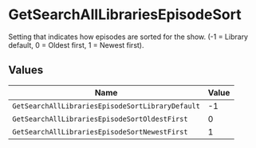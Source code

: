 # GetSearchAllLibrariesEpisodeSort

Setting that indicates how episodes are sorted for the show. (-1 = Library default, 0 = Oldest first, 1 = Newest first).


## Values

| Name                                             | Value                                            |
| ------------------------------------------------ | ------------------------------------------------ |
| `GetSearchAllLibrariesEpisodeSortLibraryDefault` | -1                                               |
| `GetSearchAllLibrariesEpisodeSortOldestFirst`    | 0                                                |
| `GetSearchAllLibrariesEpisodeSortNewestFirst`    | 1                                                |